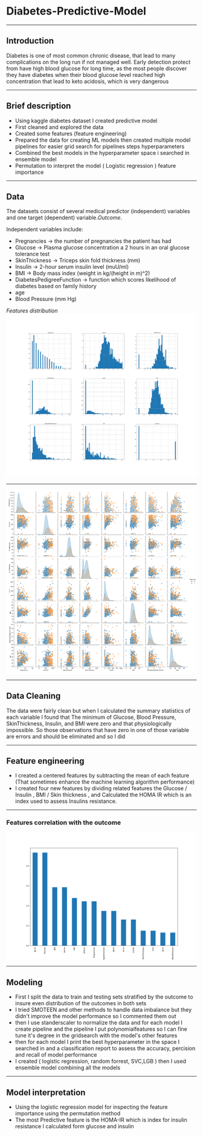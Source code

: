 # Diabetes-Predictive-Model

---

## Introduction
Diabetes is one of most common chronic disease, that lead to many complications on the long run if not managed well. Early detection protect from have high blood glucose for long time, as the most people discover they have diabetes when their blood glucose level reached high concentration that lead to keto acidosis, which is very dangerous

---

## Brief description
* Using kaggle diabetes dataset I created predictive model
* First cleaned and explored the data 
* Created some features (feature engineering)
* Prepared the data for creating ML models then created multiple model pipelines for easier grid search for pipelines steps hyperparameters 
* Combined the best models in the hyperparameter space i searched in ensemble model
* Permutation to interpret the model ( Logistic regression ) feature importance 

---

## Data 
The datasets consist of several medical predictor (independent) variables and one target (dependent) variable.*Outcome*. 

Independent variables include:
- Pregnancies -> the number of pregnancies the patient has had
- Glucose -> Plasma glucose concentration a 2 hours in an oral glucose tolerance test
- SkinThickness -> Triceps skin fold thickness (mm)
- Insulin -> 2-hour serum insulin level (muU/ml)
- BMI -> Body mass index (weight in kg/(height in m)^2)
- DiabetesPedigreeFunction -> function which scores likelihood of diabetes based on family history
-  age
- Blood Pressure (mm Hg)

*Features distribution*
![histogram](graphs/hist.png)

---

![pair plot](graphs/pairplot.png)

---

## Data Cleaning
The data were fairly clean but when I calculated the summary statistics of each variable I found that The minimum of Glucose, Blood Pressure, SkinThickness, Insulin, and BMI were zero and that physiologically impossible. So those observations that have zero in one of those variable are errors and should be eliminated and so I did

---

## Feature engineering
- I created a centered features by subtracting the mean of each feature (That sometimes enhance the machine learning algorithm performance)
- I created four new features by dividing related features the Glucose / Insulin , BMI / Skin thickness , and Calculated the HOMA IR which is an index used to assess Insulins resistance.

---

### Features correlation with the outcome
![correlation plot](graphs/corr-plot.png)

---

## Modeling

*   First I split the data to train and testing sets stratified by the outcome to insure even distribution of the outcomes in both sets
*   I tried SMOTEEN and other methods to handle data imbalance but they didn't improve the model performance so I commented them out
* then I use standerscaler to normalize the data and for each model I create pipeline and the pipeline I put polynomialfeatures so I can fine tune it's degree in the gridsearch with the model's other features 
* then for each model I print the best hyperparameter in the space I searched in and a classification report to assess the accuracy, percision and recall of model performance
* I created ( logistic regression, random forrest, SVC,LGB ) then I used ensemble model combining all the models

---

## Model interpretation

* Using the logistic regression model for inspecting the feature importance using the permutation method
* The most Predictive feature is the HOMA-IR which is index for insulin resistance I calculated form glucose and insulin
